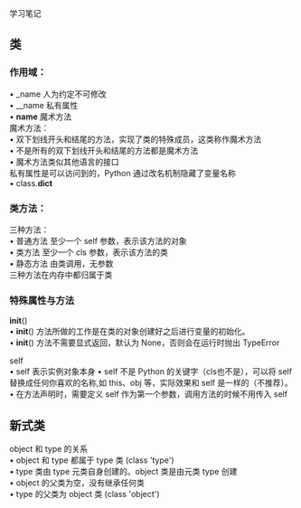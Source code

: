 学习笔记

## 类
### 作用域：
• _name 人为约定不可修改   
• __name 私有属性   
• __name__ 魔术方法   
魔术方法：   
• 双下划线开头和结尾的方法，实现了类的特殊成员，这类称作魔术方法   
• 不是所有的双下划线开头和结尾的方法都是魔术方法   
• 魔术方法类似其他语言的接口   
私有属性是可以访问到的，Python 通过改名机制隐藏了变量名称   
• class.__dict__  

### 类方法：
三种方法：  
• 普通方法 至少一个 self 参数，表示该方法的对象  
• 类方法 至少一个 cls 参数，表示该方法的类  
• 静态方法 由类调用，无参数  
三种方法在内存中都归属于类  
  
### 特殊属性与方法
__init__()  
• __init__() 方法所做的工作是在类的对象创建好之后进行变量的初始化。  
• __init__() 方法不需要显式返回，默认为 None，否则会在运行时抛出 TypeError   

self  
• self 表示实例对象本身
• self 不是 Python 的关键字（cls也不是），可以将 self 替换成任何你喜欢的名称,如 this、obj 等，实际效果和 self 是一样的（不推荐）。  
• 在方法声明时，需要定义 self 作为第一个参数，调用方法的时候不用传入 self  

## 新式类
object 和 type 的关系  
• object 和 type 都属于 type 类 (class 'type')  
• type 类由 type 元类自身创建的。object 类是由元类 type 创建  
• object 的父类为空，没有继承任何类  
• type 的父类为 object 类 (class 'object')  
